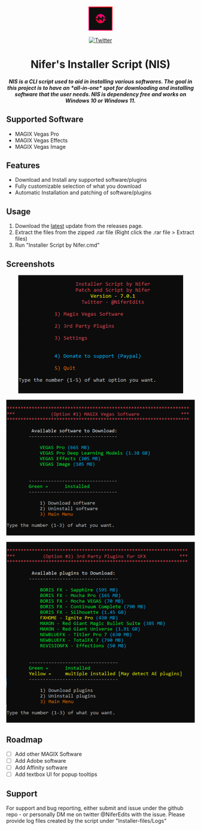 <p align="center">
  <img src="https://github.com/ItsNifer/Nifer-Installer-Script/blob/4f67702b11829893a4a78e5a30ae3ab1ccabb8be/imgs/Nifer%20AVI%20square%20border.jpg" alt="Nifer's Logo"/>
</p>
<p align="center">
  <a href="https://twitter.com/NiferEdits"><img alt="Twitter" src="https://img.shields.io/badge/twitter-1DA1F2?style=for-the-badge&logo=twitter&logoColor=white"></a>
</p>
<h1 align="center">Nifer's Installer Script (NIS)</h1>
<h5 align="center">NIS is a CLI script used to aid in installing various softwares. The goal in this project is to have an *all-in-one* spot for downloading and installing software that the user needs. NIS is dependency free and works on Windows 10 or Windows 11.                                                                                  </p>
</h5>

## Supported Software
- MAGIX Vegas Pro
- MAGIX Vegas Effects
- MAGIX Vegas Image

## Features
- Download and Install any supported software/plugins
- Fully customizable selection of what you download
- Automatic Installation and patching of software/plugins

## Usage
1. Download the [latest](https://github.com/ItsNifer/Nifer-Installer-Script/releases/latest) update from the releases page.
2. Extract the files from the zipped .rar file (Right click the .rar file > Extract files)
3. Run "Installer Script by Nifer.cmd"

## Screenshots
<p align="center">
  <img src="https://github.com/ItsNifer/Nifer-Installer-Script/blob/4f67702b11829893a4a78e5a30ae3ab1ccabb8be/imgs/Screenshot_100.png" alt="Screenshot 1"/>
</p>
<p align="center">
  <img src="https://github.com/ItsNifer/Nifer-Installer-Script/blob/4f67702b11829893a4a78e5a30ae3ab1ccabb8be/imgs/Screenshot_101.png" alt="Screenshot 2"/>
</p>
<p align="center">
  <img src="https://github.com/ItsNifer/Nifer-Installer-Script/blob/4f67702b11829893a4a78e5a30ae3ab1ccabb8be/imgs/Screenshot_102.png" alt="Screenshot 3"/>
</p>

## Roadmap
 * [ ] Add other MAGIX Software
 * [ ] Add Adobe software
 * [ ] Add Affinity software
 * [ ] Add textbox UI for popup tooltips
## Support

For support and bug reporting, either submit and issue under the github repo - or personally DM me on twitter @NiferEdits with the issue. Please provide log files created by the script under "Installer-files/Logs"

